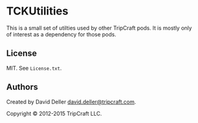 TCKUtilities
============

This is a small set of utilties used by other TripCraft pods. It is mostly only of interest as a dependency for those pods.

License
-------

MIT. See `License.txt`.

Authors
-------

Created by David Deller <david.deller@tripcraft.com>.

Copyright © 2012-2015 TripCraft LLC.
